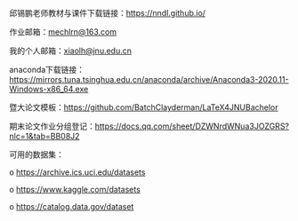 邱锡鹏老师教材与课件下载链接：https://nndl.github.io/ 

作业邮箱：mechlrn@163.com

我的个人邮箱：xiaolh@jnu.edu.cn

anaconda下载链接： https://mirrors.tuna.tsinghua.edu.cn/anaconda/archive/Anaconda3-2020.11-Windows-x86_64.exe

暨大论文模板：https://github.com/BatchClayderman/LaTeX4JNUBachelor

期末论文作业分组登记：https://docs.qq.com/sheet/DZWNrdWNua3JOZGRS?nlc=1&tab=BB08J2

可用的数据集：

o	https://archive.ics.uci.edu/datasets

o	https://www.kaggle.com/datasets

o	https://catalog.data.gov/dataset

